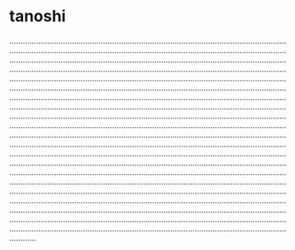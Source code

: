 # tanoshi
........................................................................................................................................................................................................................................................................................................................................................................................................................................................................................................................................................................................................................................................................................................................................................................................................................................................................................................................................................................................................................................................................................................................................................................................................................................................................................................................................................................................................................................................................................................................................................................................................................................................................................................................................................................................................................................................................................................................................................................................................................................................................................................................................................................................................................................................................................................................................................................................................................................................................................................................................................................................................................................................................................................................